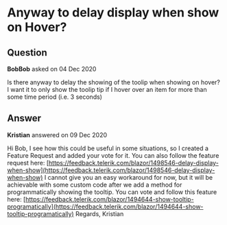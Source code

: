 # Anyway to delay display when show on Hover?

## Question

**BobBob** asked on 04 Dec 2020

Is there anyway to delay the showing of the toolip when showing on hover? I want it to only show the toolip tip if I hover over an item for more than some time period (i.e. 3 seconds)

## Answer

**Kristian** answered on 09 Dec 2020

Hi Bob, I see how this could be useful in some situations, so I created a Feature Request and added your vote for it. You can also follow the feature request here: [https://feedback.telerik.com/blazor/1498546-delay-display-when-show](https://feedback.telerik.com/blazor/1498546-delay-display-when-show) I cannot give you an easy workaround for now, but it will be achievable with some custom code after we add a method for programmatically showing the tooltip. You can vote and follow this feature here: [https://feedback.telerik.com/blazor/1494644-show-tooltip-programatically](https://feedback.telerik.com/blazor/1494644-show-tooltip-programatically) Regards, Kristian
